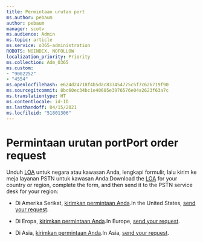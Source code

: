 ```yaml
---
title: Permintaan urutan port
ms.author: pebaum
author: pebaum
manager: scotv
ms.audience: Admin
ms.topic: article
ms.service: o365-administration
ROBOTS: NOINDEX, NOFOLLOW
localization_priority: Priority
ms.collection: Adm_O365
ms.custom:
- "9002252"
- "4554"
ms.openlocfilehash: e624d24718f4b5dac833454775c5f7c626719f90
ms.sourcegitcommit: 8bc60ec34bc1e40685e3976576e04a2623f63a7c
ms.translationtype: HT
ms.contentlocale: id-ID
ms.lasthandoff: 04/15/2021
ms.locfileid: "51801306"
---
```

# <a name="port-order-request"></a><span data-ttu-id="73aa0-102">Permintaan urutan port</span><span class="sxs-lookup"><span data-stu-id="73aa0-102">Port order request</span></span>

<span data-ttu-id="73aa0-103">Unduh [LOA](https://docs.microsoft.com/microsoftteams/manage-phone-numbers-for-your-organization/manage-phone-numbers-for-your-organization#letters-of-authorization-loas-for-transferring-numbers) untuk negara atau kawasan Anda, lengkapi formulir, lalu kirim ke meja layanan PSTN untuk kawasan Anda:</span><span class="sxs-lookup"><span data-stu-id="73aa0-103">Download the [LOA](https://docs.microsoft.com/microsoftteams/manage-phone-numbers-for-your-organization/manage-phone-numbers-for-your-organization#letters-of-authorization-loas-for-transferring-numbers) for your country or region, complete the form, and then send it to the PSTN service desk for your region:</span></span>

- <span data-ttu-id="73aa0-104">Di Amerika Serikat, [kirimkan permintaan Anda](mailto:ptn@microsoft.com).</span><span class="sxs-lookup"><span data-stu-id="73aa0-104">In the United States, [send your request](mailto:ptn@microsoft.com).</span></span>

- <span data-ttu-id="73aa0-105">Di Eropa, [kirimkan permintaan Anda](mailto:ptneu@microsoft.com).</span><span class="sxs-lookup"><span data-stu-id="73aa0-105">In Europe, [send your request](mailto:ptneu@microsoft.com).</span></span>

- <span data-ttu-id="73aa0-106">Di Asia, [kirimkan permintaan Anda](mailto:ptnapac@microsoft.com).</span><span class="sxs-lookup"><span data-stu-id="73aa0-106">In Asia, [send your request](mailto:ptnapac@microsoft.com).</span></span>

